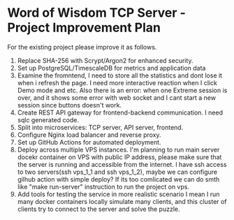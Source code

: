 # Word of Wisdom TCP Server - Project Improvement Plan

For the existing project please improve it as follows.

1. Replace SHA-256 with Scrypt/Argon2 for enhanced security.
2. Set up PostgreSQL/TimescaleDB for metrics and application data
3. Examine the fromntend, I need to store all the statistics and dont lose it when i refresh the page. I need more interactive reaction when I click Demo mode and etc. Also there is an error: when one Extreme session is over, and it shows some error with web socket and I cant start a new session since buttons doesn't work.
4. Create REST API gateway for frontend-backend communication. I need sqlc generated code.
5. Split into microservices: TCP server, API server, frontend.
6. Configure Nginx load balancer and reverse proxy.
7. Set up GitHub Actions for automated deployment.
8. Deploy across multiple VPS instances. I'm planning to run main server docekr container on VPS with public IP address, please make sure that the server is running and accessible from the internet. I have ssh access to two servers(ssh vps_1_1 and ssh vps_1_2), maybe we can configure gilhub action with simple deploy? If its too comlicated we can do smth like "make run-server" instruction to run the project on vps.
9. Add tools for testing the service in more realistic scenario
I mean I run many docker containers locally simulate many clients, and this cluster of clients try to connect to the server and solve the puzzle.
